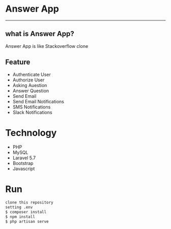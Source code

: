 # Answer App 
----
## what is Answer App?
Answer App is like Stackoverflow clone
## Feature
- Authenticate User 
- Authorize User
- Asking Auestion
- Answer Question
- Send Email
- Send Email Notifications
- SMS Notifications
- Slack Notifications
# Technology
- PHP
- MySQL 
- Laravel 5.7
- Bootstrap
- Javascript
# Run

```sh
clone this repository
setting .env
$ composer install
$ npm install
$ php artisan serve

```

